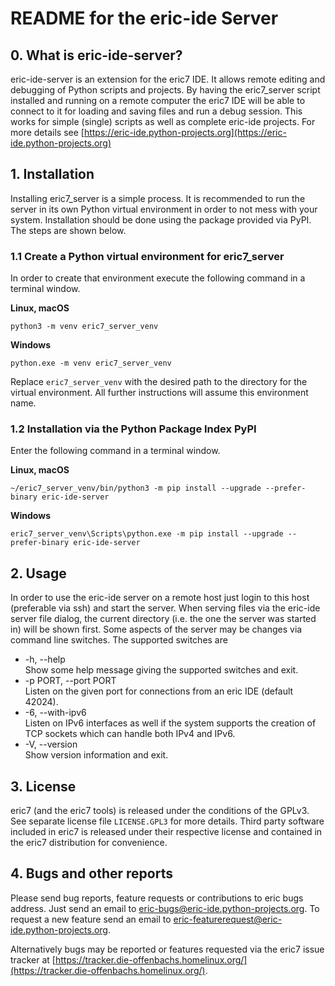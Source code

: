 # README for the eric-ide Server

## 0. What is eric-ide-server?
eric-ide-server is an extension for the eric7 IDE. It allows remote editing
and debugging of Python scripts and projects. By having the eric7_server
script installed and running on a remote computer the eric7 IDE will be able
to connect to it for loading and saving files and run a debug session. This
works for simple (single) scripts as well as complete eric-ide projects.
For more details see
[https://eric-ide.python-projects.org](https://eric-ide.python-projects.org)

## 1. Installation
Installing eric7_server is a simple process. It is recommended to run the
server in its own Python virtual environment in order to not mess with your
system. Installation should be done using the package provided via PyPI. The
steps are shown below.

### 1.1 Create a Python virtual environment for eric7_server
In order to create that environment execute the following command in a terminal
window.

__Linux, macOS__

    python3 -m venv eric7_server_venv

__Windows__

    python.exe -m venv eric7_server_venv

Replace `eric7_server_venv` with the desired path to the directory for the virtual
environment. All further instructions will assume this environment name.

### 1.2 Installation via the Python Package Index PyPI

Enter the following command in a terminal window.

__Linux, macOS__

    ~/eric7_server_venv/bin/python3 -m pip install --upgrade --prefer-binary eric-ide-server

__Windows__

    eric7_server_venv\Scripts\python.exe -m pip install --upgrade --prefer-binary eric-ide-server

## 2. Usage
In order to use the eric-ide server on a remote host just login to this host (preferable
via ssh) and start the server. When serving files via the eric-ide server file dialog,
the current directory (i.e. the one the server was started in) will be shown first. Some
aspects of the server may be changes via command line switches. The supported switches
are

- -h, --help  
    Show some help message giving the supported switches and exit.
- -p PORT, --port PORT  
    Listen on the given port for connections from an eric IDE (default 42024).
- -6, --with-ipv6  
    Listen on IPv6 interfaces as well if the system supports the creation of TCP
    sockets which can handle both IPv4 and IPv6.
- -V, --version  
    Show version information and exit.

## 3. License
eric7 (and the eric7 tools) is released under the conditions of the GPLv3. See 
separate license file `LICENSE.GPL3` for more details. Third party software
included in eric7 is released under their respective license and contained in
the eric7 distribution for convenience. 

## 4. Bugs and other reports
Please send bug reports, feature requests or contributions to eric bugs
address. Just send an email to
[eric-bugs@eric-ide.python-projects.org](mailto:eric-bugs@eric-ide.python-projects.org).
To request a new feature send an email to
[eric-featurerequest@eric-ide.python-projects.org](mailto:eric-featurerequest@eric-ide.python-projects.org).

Alternatively bugs may be reported or features requested via the eric7 issue tracker
at 
[https://tracker.die-offenbachs.homelinux.org/](https://tracker.die-offenbachs.homelinux.org/).
